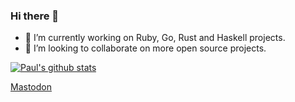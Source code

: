 ### Hi there 👋

<!--
**pauldub/pauldub** is a ✨ _special_ ✨ repository because its `README.md` (this file) appears on your GitHub profile.

Here are some ideas to get you started:

- 🌱 I’m currently learning ...
- 👯 I’m looking to collaborate on ...
- 🤔 I’m looking for help with ...
- 💬 Ask me about ...
- 📫 How to reach me: ...
- 😄 Pronouns: ...
- ⚡ Fun fact: ...
-->

- 🔭 I’m currently working on Ruby, Go, Rust and Haskell projects.
- 👯 I’m looking to collaborate on more open source projects.

[![Paul's github stats](https://github-readme-stats.vercel.app/api?username=pauldub&count_private=true&show_icons=true&theme=buefy&include_all_commits=true)](https://github.com/pauldub)

<a rel="me" href="https://ruby.social/@pauldub">Mastodon</a>
